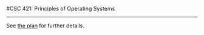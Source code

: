 #CSC 421: Principles of Operating Systems

---

See [the plan](https://github.com/royhowie/operating-system/blob/master/details/plan.txt) for further details.
